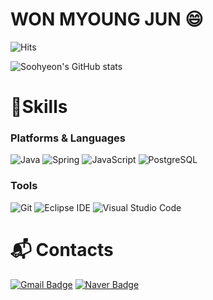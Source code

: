 # WON MYOUNG JUN 😄

![Hits](https://hits.seeyoufarm.com/api/count/incr/badge.svg?url=https%3A%2F%2Fgithub.com%2FMyoungJun-Git&count_bg=%23FFDAC7&title_bg=%23FFADAD&icon=&icon_color=%23E7E7E7&title=hits&edge_flat=false)

![Soohyeon's GitHub stats](https://github-readme-stats.vercel.app/api?username=MyoungJun-Git&show_icons=true&theme=radical)
# 💪Skills
### Platforms & Languages
![Java](https://img.shields.io/badge/Java-007396.svg?&style=for-the-badge&logo=Java&logoColor=white)
![Spring](https://img.shields.io/badge/Spring-6DB33F.svg?&style=for-the-badge&logo=Spring&logoColor=white)
![JavaScript](https://img.shields.io/badge/JavaScript-F7DF1E.svg?&style=for-the-badge&logo=JavaScript&logoColor=white)
![PostgreSQL](https://img.shields.io/badge/JavaScript-F7DF1E.svg?&style=for-the-badge&logo=PostgreSQL&logoColor=white)

### Tools
![Git](https://img.shields.io/badge/Git-F05032.svg?&style=for-the-badge&logo=Git&logoColor=white)
![Eclipse IDE](https://img.shields.io/badge/Eclipse%20IDE-2C2255.svg?&style=for-the-badge&logo=Eclipse%20IDE&logoColor=white)
![Visual Studio Code](https://img.shields.io/badge/Visual%20Studio%20Code-007ACC.svg?&style=for-the-badge&logo=Visual%20Studio%20Code&logoColor=white)

 
# :mailbox_with_mail: Contacts
[![Gmail Badge](https://img.shields.io/badge/Gmail-d14836?style=flat-square&logo=Gmail&logoColor=white&link=mailto:newwonmj@gmail.com)](mailto:newwonmj@gmail.com)
[![Naver Badge](https://img.shields.io/badge/Naver-03C75A?style=flat-square&logo=Naver&logoColor=white&link=mailto:myoungjunwon@naver.com)](mailto:myoungjunwon@naver.com)

<!--
**MyoungJun-Git/MyoungJun-Git** is a ✨ _special_ ✨ repository because its `README.md` (this file) appears on your GitHub profile.

Here are some ideas to get you started:

- 🔭 I’m currently working on ...
- 🌱 I’m currently learning ...
- 👯 I’m looking to collaborate on ...
- 🤔 I’m looking for help with ...
- 💬 Ask me about ...
- 📫 How to reach me: ...
- 😄 Pronouns: ...
- ⚡ Fun fact: ...
-->
